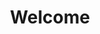 ---
pid: llp117
title: Welcome
location_transcription: 
coordinates: "[-75.1656784, 39.9556166]"
zipcode: '19133'
gen_neighborhood: North Philadelphia
neighborhood: Fairhill,North Philadelphia
outside_phl: 
age: '12'
age_range: 6-13
instagram: 
image_file_name: llp_117.jpg
proposal_transcription: This statue represents that everyone is welcome and everyone
  is a brother and sister
topic: Brotherly Love,Unity,Love
topic_summary: 0, 0, 0
type: Sculpture Statue
keywords_other: 
credit: 
image_labels: 
twitter: 
facebook: 
permalink: "/monuments/llp117/"
layout: item-page
---